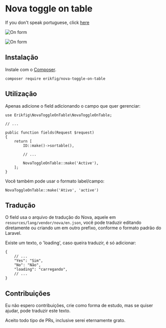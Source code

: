 # Nova toggle on table

If you don't speak portuguese, click [here](./README_EN.md) 

![On form](./index_form.gif)

![On form](./details.png)

## Instalação

Instale com o [Composer](https://getcomposer.org/).


```
composer require erikfig/nova-toggle-on-table
```

## Utilização

Apenas adicione o field adicionando o campo que quer gerenciar:

```
use Erikfig\NovaToggleOnTable\NovaToggleOnTable;

// ...

public function fields(Request $request)
{
    return [
        ID::make()->sortable(),

        // ...

        NovaToggleOnTable::make('Active'),
    ];
}

```

Você também pode usar o formato label/campo:

```
NovaToggleOnTable::make('Ativo', 'active')
```

## Tradução

O field usa o arquivo de tradução do Nova, aquele em `resources/lang/vendor/nova/en.json`, você pode traduzir editando diretamente ou criando um em outro prefixo, conforme o formato padrão do Laravel.

Existe um texto, o 'loading', caso queira traduzir, é só adicionar:

```
{
    // ...
    "Yes": "Sim",
    "No": "Não",
    "loading": "carregando",
    // ...
}
```

## Contribuições

Eu não espero contribuições, crie como forma de estudo, mas se quiser ajudar, pode traduzir este texto.

Aceito todo tipo de PRs, inclusive serei eternamente grato.
